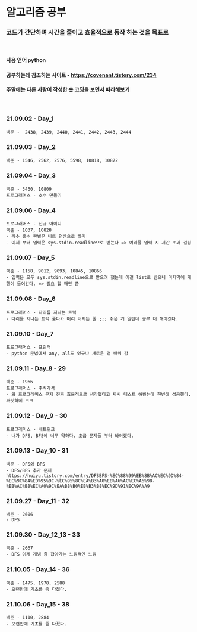 # 알고리즘 공부

### 코드가 간단하며 시간을 줄이고 효율적으로 동작 하는 것을 목표로
&nbsp;
#### 사용 언어 python 
#### 공부하는데 참조하는 사이트 - https://covenant.tistory.com/234
#### 주말에는 다른 사람이 작성한 숏 코딩을 보면서 따라해보기
&nbsp;

### 21.09.02 - Day_1
    백준 -  2438, 2439, 2440, 2441, 2442, 2443, 2444

### 21.09.03 - Day_2
    백준 - 1546, 2562, 2576, 5598, 10818, 10872

### 21.09.04 - Day_3
    백준 - 3460, 10809  
    프로그래머스 - 소수 만들기

### 21.09.06 - Day_4
    프로그래머스 - 신규 아이디
    백준 - 1037, 10828
    - 짝수 홀수 판별은 비트 연산으로 하기
    - 이제 부터 입력은 sys.stdin.readline으로 받는다 => 여러줄 입력 시 시간 초과 걸림

### 21.09.07 - Day_5
    백준 - 1158, 9012, 9093, 10845, 10866
    - 입력은 모두 sys.stdin.readline으로 받으려 했는데 이걸 list로 받으니 마지막에 개행이 들어간다. => 필요 할 때만 씀

### 21.09.08 - Day_6
    프로그래머스 - 다리를 지나는 트럭 
    - 다리를 지나는 트럭 풀다가 머리 터지는 줄 ;;; 쉬운 거 일텐데 공부 더 해야겠다.

### 21.09.10 - Day_7
    프로그래머스 - 프린터
    - python 문법에서 any, all도 있구나 새로운 걸 배워 감

### 21.09.11 - Day_8 - 29
    백준 - 1966
    프로그래머스 - 주식가격
    - 와 프로그래머스 문제 진짜 효율적으로 생각했다고 짜서 테스트 해봤는데 한번에 성공했다. 짜릿하네 ㅋㅋ

### 21.09.12 - Day_9 - 30
    프로그래머스 - 네트워크
    - 내가 DFS, BFS에 너무 약하다. 초급 문제들 부터 봐야겠다.

### 21.09.13 - Day_10 - 31
    백준 - DFS와 BFS
    - DFS/BFS 추가 문제
    https://huiyu.tistory.com/entry/DFSBFS-%EC%88%99%EB%8B%AC%EC%9D%84-%EC%9C%84%ED%95%9C-%EC%95%8C%EA%B3%A0%EB%A6%AC%EC%A6%98-%EB%AC%B8%EC%A0%9C%EA%B8%B0%EB%B3%B8%EC%9D%91%EC%9A%A9

### 21.09.27 - Day_11 - 32
    백준 - 2606
    - DFS

### 21.09.30 - Day_12_13 - 33
    백준 - 2667
    - DFS 이제 개념 좀 잡아가는 느낌적인 느낌

### 21.10.05 - Day_14 - 36
    백준 - 1475, 1978, 2588
    - 오랜만에 기초를 좀 다졌다.

### 21.10.06 - Day_15 - 38
    백준 - 1110, 2884
    - 오랜만에 기초를 좀 다졌다.